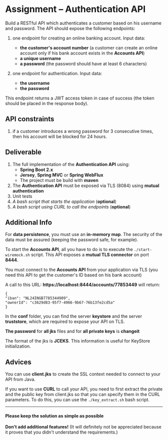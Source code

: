 # Assignment – Authentication API

Build a RESTful API which authenticates a customer based on his username and password. The API should expose the following endpoints:1. one endpoint for creating an online banking account. Input data:	* **the customer's account number** (a customer can create an online account only if his bank account exists in the **Accounts API**)	* **a unique username** 
	* **a password** (the password should have at least 6 characters)2. one endpoint for authentication. Input data:	* **the username**	* **the password**This endpoint returns a JWT access token in case of success (the token should be placed in the response body).## API constraints1. if a customer introduces a wrong password for 3 consecutive times, then his account will be blocked for 24 hours.

## Deliverable
1. The full implementation of the **Authentication API** using:	* **Spring Boot 2.x**	* **Jersey**, **Spring MVC** or **Spring WebFlux**	* The project must be build with **maven**2. The **Authentication API** must be exposed via TLS (8084) using **mutual authentication**3. Unit tests4. *A bash script that starts the application* (**optional**)
5. *A bash script using CURL to call the endpoints* (**optional**)

## Additional Info
For **data persistence**, you must use an **in-memory map**. The security of the data must be assured (keeping the password safe, for example).
To start the **Accounts API**, all you have to do is to execute the ``./start-wiremock.sh`` script. This API exposes a **mutual TLS connector** on port **8444**.You must connect to the **Accounts API** from your application via TLS (you need this API to get the customer's ID based on his bank account)
A call to this URL: **https://localhost:8444/accounts/77853449** will return:

```
{"iban": "NL24INGB7785344909","ownerId": "c3629d83-95f7-4966-9b67-76b13fe2cd5a"}
```
In the **conf** folder, you can find the server **keystore** and the server **truststore**, which are required to expose your API on TLS.
**The password** for **all jks** files and for **all private keys** is **changeit**
The format of the jks is **JCEKS**. This information is useful for KeyStore initialization.

## Advices
You can use **client.jks** to create the SSL context needed to connect to your API from Java.If you want to use **CURL** to call your API, you need to first extract the private and the public key from client.jks so that you can specify them in the CURL parameters. To do this, you can use the ``./key_extract.sh`` bash script.

_________________

#### Please keep the solution as simple as possible

 **Don't add additional features!** (It will definitely not be appreciated because it proves that you didn't understand the requirements.)
